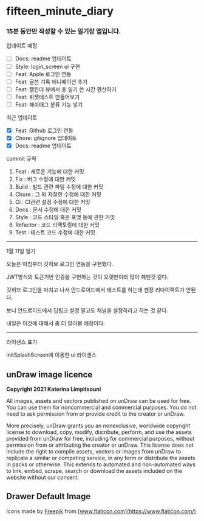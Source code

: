 # fifteen_minute_diary

### 15분 동안만 작성할 수 있는 일기장 앱입니다.

업데이트 예정
- [ ] Docs: readme 업데이트
- [ ] Style: login_screen ui 구현
- [ ] Feat: Apple 로그인 연동
- [ ] Feat: 글쓴 기록 애니메이션 추가
- [ ] Feat: 캘린더 뷰에서 총 일기 쓴 시간 환산하기
- [ ] Feat: 위젯테스트 만들어보기
- [ ] Feat: 해쉬태그 분류 기능 넣기

최근 업데이트
- [X] Feat: Github 로그인 연동
- [X] Chore: gitignore 업데이트
- [X] Docs: readme 업데이트

commit 규칙
1. Feat : 새로운 기능에 대한 커밋
2. Fix : 버그 수정에 대한 커밋
3. Build : 빌드 관련 파일 수정에 대한 커밋
4. Chore : 그 외 자잘한 수정에 대한 커밋
5. Ci : CI관련 설정 수정에 대한 커밋
6. Docs : 문서 수정에 대한 커밋
7. Style : 코드 스타일 혹은 포맷 등에 관한 커밋
8. Refactor :  코드 리팩토링에 대한 커밋
9. Test : 테스트 코드 수정에 대한 커밋

---

1월 11일 일기

오늘은 아침부터 깃허브 로그인 연동을 구현했다.

JWT방식의 토큰기반 인증을 구현하는 것이 오랫만이라 많이 헤멘것 같다.

깃허브 로그인을 마치고 나서 안드로이드에서 테스트를 하는데 젠장 리다이렉트가 안된다.

보니 안드로이드에서 딥링크 설정 말고도 채널을 설정하라고 하는 것 같다.

내일은 이것에 대해서 좀 더 알아볼 예정이다.

---

라이센스 표기

initSplashScreen에 이용한 ui 라이센스
## **unDraw image licence**

**Copyright 2021 Katerina Limpitsouni**

All images, assets and vectors published on unDraw can be used for free. You can use them for noncommercial and commercial purposes. You do not need to ask permission from or provide credit to the creator or unDraw.

More precisely, unDraw grants you an nonexclusive, worldwide copyright license to download, copy, modify, distribute, perform, and use the assets provided from unDraw for free, including for commercial purposes, without permission from or attributing the creator or unDraw. This license does not include the right to compile assets, vectors or images from unDraw to replicate a similar or competing service, in any form or distribute the assets in packs or otherwise. This extends to automated and non-automated ways to link, embed, scrape, search or download the assets included on the website without our consent.

## **Drawer Default Image**

 Icons made by [Freepik](https://www.freepik.com) from [www.flaticon.com](https://www.flaticon.com/)